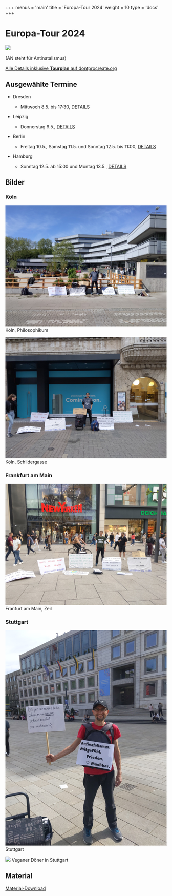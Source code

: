 +++
menus = 'main'
title = 'Europa-Tour 2024'
weight = 10
type = 'docs'
+++

# Europa-Tour 2024

[![](https://dontprocreate.org/wp-content/uploads/2024/04/Banner-for-The-EuropeAN-Tour-in-the-Website-1.jpg)](https://dontprocreate.org)

(AN steht für Antinatalismus)

[Alle Details inklusive **Tourplan** auf dontprocreate.org](https://dontprocreate.org)


## Ausgewählte Termine

* Dresden
    * Mittwoch 8.5. bis 17:30,
    [DETAILS](https://www.facebook.com/events/304128759368934/)

* Leipzig
    * Donnerstag 9.5.,
    [DETAILS](https://www.facebook.com/events/1582561095873221/)

* Berlin
    * Freitag 10.5., Samstag 11.5. und Sonntag 12.5. bis 11:00,
    [DETAILS](https://www.facebook.com/events/448743504390537/)

* Hamburg
    * Sonntag 12.5. ab 15:00 und Montag 13.5.,
    [DETAILS](https://www.facebook.com/events/962486088786806/)


## Bilder

### Köln

![](images/IMG_20240429_113748-Antinat-Koeln-Philosophikum.jpg)
Köln, Philosophikum

![](images/IMG_20240429_190606-Antinat-Koeln-Schildergasse.jpg)
Köln, Schildergasse

### Frankfurt am Main

![](images/IMG_20240430_190848-Antinat-FFM-Zeil.jpg)
Franfurt am Main, Zeil

### Stuttgart

![](images/IMG_20240501_161135-Antinat-Stuttgart-deutsche-Plakate.jpg)
Stuttgart

![](images/IMG_20240501_163331-Veganer-Döner.jpg)
Veganer Döner in Stuttgart


## Material

[Material-Download](../material)
